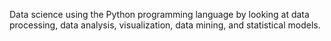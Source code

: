 Data science using the Python programming language by looking at data processing, data analysis, visualization, data mining, and statistical models.
